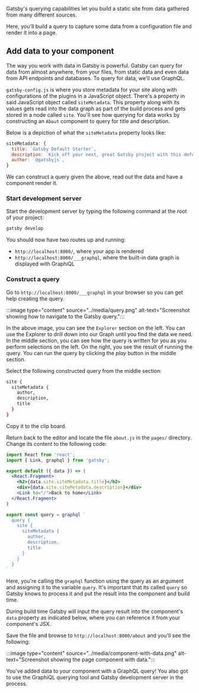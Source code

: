 Gatsby's querying capabilities let you build a static site from data gathered from many different sources.

Here, you'll build a query to capture some data from a configuration file and render it into a page.

## Add data to your component

The way you work with data in Gatsby is powerful. Gatsby can query for data from almost anywhere, from your files, from static data and even data from API endpoints and databases. To query for data, we'll use GraphQL.

`gatsby-config.js` is where you store metadata for your site along with configurations of the plugins in a JavaScript object. There's a property in said JavaScript object called `siteMetadata`. This property along with its values gets read into the data graph as part of the build process and gets stored in a node called `site`. You'll see how querying for data works by constructing an `About` component to query for title and description.

Below is a depiction of what the `siteMetadata` property looks like:

```javascript
siteMetadata: {
  title: `Gatsby Default Starter`,
  description: `Kick off your next, great Gatsby project with this default starter. This barebones starter ships with the main Gatsby configuration files you might need.`,
  author: `@gatsbyjs`,
}
```

We can construct a query given the above, read out the data and have a component render it.

### Start development server

Start the development server by typing the following command at the root of your project:

```bash
gatsby develop
```

You should now have two routes up and running:

- `http://localhost:8000/`, where your app is rendered
- `http://localhost:8000/___graphql`, where the built-in data graph is displayed with GraphiQL

### Construct a query

Go to `http://localhost:8000/___graphql` in your browser so you can get help creating the query.

:::image type="content" source="../media/query.png" alt-text="Screenshot showing how to navigate to the Gatsby query.":::

In the above image, you can see the `Explorer` section on the left. You can use the Explorer to drill down into our Graph until you find the data we need. In the middle section, you can see how the query is written for you as you perform selections on the left. On the right, you see the result of running the query. You can run the query by clicking the *play* button in the middle section.

Select the following constructed query from the middle section:

```bash
site {
  siteMetadata {
    author,
    description,
    title
  }
}
```

Copy it to the clip board.

Return back to the editor and locate the file `about.js` in the `pages/` directory. Change its content to the following code:

```jsx
import React from 'react';
import { Link, graphql } from 'gatsby';

export default ({ data }) => (
  <React.Fragment>
    <h2>{data.site.siteMetadata.title}</h2>
    <div>{data.site.siteMetadata.description}</div>
    <Link to="/">Back to home</Link>
  </React.Fragment>
)

export const query = graphql `
  query {
    site {
      siteMetadata {
        author,
        description,
        title
      }
    }
  }
`
```

Here, you're calling the `graphql` function using the query as an argument and assigning it to the variable `query`. It's important that its called `query` so Gatsby knows to process it and put the result into the component and build time.

During build time Gatsby will input the query result into the component's `data` property as indicated below, where you can reference it from your component's JSX.

Save the file and browse to `http://localhost:8000/about` and you'll see the following:

:::image type="content" source="../media/component-with-data.png" alt-text="Screenshot showing the page component with data.":::

You've added data to your component with a GraphQL query! You also got to use the GraphiQL querying tool and Gatsby development server in the process.
